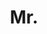 ---
name: Jishnu Mukhoti
title: Mr.
email: jishnumukhoti7@gmail.com
website: https://omegafragger.github.io/
note: NULL
category: Graduate Students
photo: /images/people/JishnuMukhoti.jpeg
---